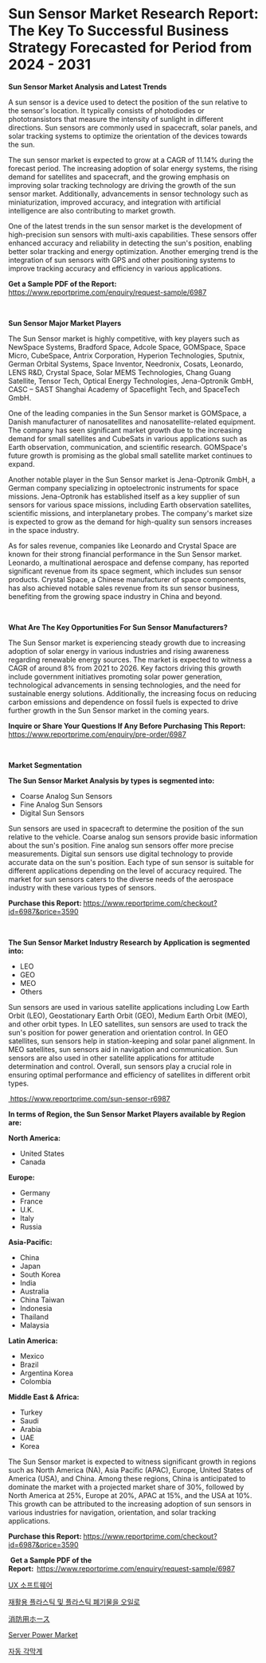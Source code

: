 <p><h1>Sun Sensor Market Research Report: The Key To Successful Business Strategy Forecasted for Period from 2024 - 2031</h1></p><p><strong>Sun Sensor Market Analysis and Latest Trends</strong></p>
<p><p>A sun sensor is a device used to detect the position of the sun relative to the sensor's location. It typically consists of photodiodes or phototransistors that measure the intensity of sunlight in different directions. Sun sensors are commonly used in spacecraft, solar panels, and solar tracking systems to optimize the orientation of the devices towards the sun.</p><p>The sun sensor market is expected to grow at a CAGR of 11.14% during the forecast period. The increasing adoption of solar energy systems, the rising demand for satellites and spacecraft, and the growing emphasis on improving solar tracking technology are driving the growth of the sun sensor market. Additionally, advancements in sensor technology such as miniaturization, improved accuracy, and integration with artificial intelligence are also contributing to market growth.</p><p>One of the latest trends in the sun sensor market is the development of high-precision sun sensors with multi-axis capabilities. These sensors offer enhanced accuracy and reliability in detecting the sun's position, enabling better solar tracking and energy optimization. Another emerging trend is the integration of sun sensors with GPS and other positioning systems to improve tracking accuracy and efficiency in various applications.</p></p>
<p><strong>Get a Sample PDF of the Report:&nbsp;</strong> <a href="https://www.reportprime.com/enquiry/request-sample/6987">https://www.reportprime.com/enquiry/request-sample/6987</a></p>
<p>&nbsp;</p>
<p><strong>Sun Sensor Major Market Players</strong></p>
<p><p>The Sun Sensor market is highly competitive, with key players such as NewSpace Systems, Bradford Space, Adcole Space, GOMSpace, Space Micro, CubeSpace, Antrix Corporation, Hyperion Technologies, Sputnix, German Orbital Systems, Space Inventor, Needronix, Cosats, Leonardo, LENS R&D, Crystal Space, Solar MEMS Technologies, Chang Guang Satellite, Tensor Tech, Optical Energy Technologies, Jena-Optronik GmbH, CASC – SAST Shanghai Academy of Spaceflight Tech, and SpaceTech GmbH.</p><p>One of the leading companies in the Sun Sensor market is GOMSpace, a Danish manufacturer of nanosatellites and nanosatellite-related equipment. The company has seen significant market growth due to the increasing demand for small satellites and CubeSats in various applications such as Earth observation, communication, and scientific research. GOMSpace's future growth is promising as the global small satellite market continues to expand.</p><p>Another notable player in the Sun Sensor market is Jena-Optronik GmbH, a German company specializing in optoelectronic instruments for space missions. Jena-Optronik has established itself as a key supplier of sun sensors for various space missions, including Earth observation satellites, scientific missions, and interplanetary probes. The company's market size is expected to grow as the demand for high-quality sun sensors increases in the space industry.</p><p>As for sales revenue, companies like Leonardo and Crystal Space are known for their strong financial performance in the Sun Sensor market. Leonardo, a multinational aerospace and defense company, has reported significant revenue from its space segment, which includes sun sensor products. Crystal Space, a Chinese manufacturer of space components, has also achieved notable sales revenue from its sun sensor business, benefiting from the growing space industry in China and beyond.</p></p>
<p>&nbsp;</p>
<p><strong>What Are The Key Opportunities For Sun Sensor Manufacturers?</strong></p>
<p><p>The Sun Sensor market is experiencing steady growth due to increasing adoption of solar energy in various industries and rising awareness regarding renewable energy sources. The market is expected to witness a CAGR of around 8% from 2021 to 2026. Key factors driving this growth include government initiatives promoting solar power generation, technological advancements in sensing technologies, and the need for sustainable energy solutions. Additionally, the increasing focus on reducing carbon emissions and dependence on fossil fuels is expected to drive further growth in the Sun Sensor market in the coming years.</p></p>
<p><strong>Inquire or Share Your Questions If Any Before Purchasing This Report:</strong> <a href="https://www.reportprime.com/enquiry/pre-order/6987">https://www.reportprime.com/enquiry/pre-order/6987</a></p>
<p>&nbsp;</p>
<p><strong>Market Segmentation</strong></p>
<p><strong>The Sun Sensor Market Analysis by types is segmented into:</strong></p>
<p><ul><li>Coarse Analog Sun Sensors</li><li>Fine Analog Sun Sensors</li><li>Digital Sun Sensors</li></ul></p>
<p><p>Sun sensors are used in spacecraft to determine the position of the sun relative to the vehicle. Coarse analog sun sensors provide basic information about the sun's position. Fine analog sun sensors offer more precise measurements. Digital sun sensors use digital technology to provide accurate data on the sun's position. Each type of sun sensor is suitable for different applications depending on the level of accuracy required. The market for sun sensors caters to the diverse needs of the aerospace industry with these various types of sensors.</p></p>
<p><strong>Purchase this Report:&nbsp;</strong><a href="https://www.reportprime.com/checkout?id=6987&price=3590">https://www.reportprime.com/checkout?id=6987&price=3590</a></p>
<p>&nbsp;</p>
<p><strong>The Sun Sensor Market Industry Research by Application is segmented into:</strong></p>
<p><ul><li>LEO</li><li>GEO</li><li>MEO</li><li>Others</li></ul></p>
<p><p>Sun sensors are used in various satellite applications including Low Earth Orbit (LEO), Geostationary Earth Orbit (GEO), Medium Earth Orbit (MEO), and other orbit types. In LEO satellites, sun sensors are used to track the sun's position for power generation and orientation control. In GEO satellites, sun sensors help in station-keeping and solar panel alignment. In MEO satellites, sun sensors aid in navigation and communication. Sun sensors are also used in other satellite applications for attitude determination and control. Overall, sun sensors play a crucial role in ensuring optimal performance and efficiency of satellites in different orbit types.</p></p>
<p><a href="https://www.reportprime.com/sun-sensor-r6987">&nbsp;https://www.reportprime.com/sun-sensor-r6987</a></p>
<p><strong>In terms of Region, the Sun Sensor Market Players available by Region are:</strong></p>
<p>
    <p> <strong> North America: </strong>
        <ul>
            <li>United States</li>
            <li>Canada</li>
        </ul>
        </p> 
    <p> <strong> Europe: </strong>
        <ul>
            <li>Germany</li>
            <li>France</li>
            <li>U.K.</li>
            <li>Italy</li>
            <li>Russia</li>
        </ul>
        </p> 
    <p> <strong> Asia-Pacific: </strong>
        <ul>
            <li>China</li>
            <li>Japan</li>
            <li>South Korea</li>
            <li>India</li>
            <li>Australia</li>
            <li>China Taiwan</li>
            <li>Indonesia</li>
            <li>Thailand</li>
            <li>Malaysia</li>
        </ul>
        </p> 
    <p> <strong> Latin America: </strong>
        <ul>
            <li>Mexico</li>
            <li>Brazil</li>
            <li>Argentina Korea</li>
            <li>Colombia</li>
        </ul>
        </p> 
    <p> <strong> Middle East & Africa: </strong>
        <ul>
            <li>Turkey</li>
            <li>Saudi</li>
            <li>Arabia</li>
            <li>UAE</li>
            <li>Korea</li>
        </ul>
    </p>
    </p>
<p><p>The Sun Sensor market is expected to witness significant growth in regions such as North America (NA), Asia Pacific (APAC), Europe, United States of America (USA), and China. Among these regions, China is anticipated to dominate the market with a projected market share of 30%, followed by North America at 25%, Europe at 20%, APAC at 15%, and the USA at 10%. This growth can be attributed to the increasing adoption of sun sensors in various industries for navigation, orientation, and solar tracking applications.</p></p>
<p><strong>Purchase this Report: </strong><a href="https://www.reportprime.com/checkout?id=6987&price=3590">https://www.reportprime.com/checkout?id=6987&price=3590</a></p>
<p>&nbsp;<strong>Get a Sample PDF of the Report:&nbsp;&nbsp;</strong><a href="https://www.reportprime.com/enquiry/request-sample/6987">https://www.reportprime.com/enquiry/request-sample/6987</a></p>
<p><strong></strong></p>
<p><p><a href="https://medium.com/@fosterfahey1971/2024%EB%85%84%EB%B6%80%ED%84%B0-2031%EB%85%84%EA%B9%8C%EC%A7%80%EC%9D%98-ux-%EC%86%8C%ED%94%84%ED%8A%B8%EC%9B%A8%EC%96%B4-%EC%8B%9C%EC%9E%A5-%EB%B6%84%EC%84%9D-%EB%B0%8F-%EA%B7%9C%EB%AA%A8-%EC%98%88%EC%B8%A1-1748a422263e">UX 소프트웨어</a></p><p><a href="https://github.com/LanceOlsotn8978/Market-Research-Report-List-1/blob/main/954908118520.md">재활용 플라스틱 및 플라스틱 폐기물을 오일로</a></p><p><a href="https://medium.com/@annchovey2023/%E6%B6%88%E9%98%B2%E3%83%9B%E3%83%BC%E3%82%B9%E5%B8%82%E5%A0%B4%E3%81%AE%E8%A6%8F%E6%A8%A1-%E5%B8%82%E5%A0%B4%E8%A6%8B%E9%80%9A%E3%81%97%E3%81%A8%E5%B8%82%E5%A0%B4%E4%BA%88%E6%B8%AC-2024%E5%B9%B4%E3%81%8B%E3%82%892031%E5%B9%B4-46833fdd7304">消防用ホース</a></p><p><a href="https://github.com/nicoletavirag/Market-Research-Report-List-2/blob/main/server-power-market.md">Server Power Market</a></p><p><a href="https://medium.com/@frankfurter67567/%EC%9E%90%EB%8F%99-%EC%BC%80%EB%9D%BC%ED%86%A0%EB%AF%B8%ED%84%B0-%EC%8B%9C%EC%9E%A5%EC%9D%80-%EC%8B%9C%EC%9E%A5-%EC%A0%90%EC%9C%A0%EC%9C%A8-%EA%B7%9C%EB%AA%A8-%EB%B0%8F-2031%EB%85%84%EA%B9%8C%EC%A7%80-%EC%98%88%EC%83%81%EB%90%9C-%EC%98%88%EC%B8%A1%EC%97%90-%EC%B4%88%EC%A0%90%EC%9D%84-%EB%A7%9E%EC%B6%A5%EB%8B%88%EB%8B%A4-5fb09431699d">자동 각막계</a></p></p>